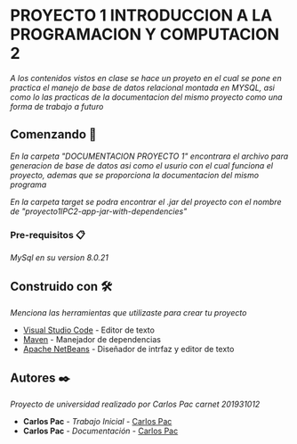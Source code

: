 # PROYECTO 1 INTRODUCCION A LA PROGRAMACION Y COMPUTACION 2

_A los contenidos vistos en clase se hace un proyeto en el cual se pone en practica el manejo de base de datos relacional montada en MYSQL, asi como lo las practicas de la documentacion del mismo proyecto como una forma de trabajo a futuro_

## Comenzando 🚀

_En la carpeta "DOCUMENTACION PROYECTO 1" encontrara el archivo para generacion de base de datos asi como el usurio con el cual funciona el proyecto, ademas que se proporciona la documentacion del mismo programa_

_En la carpeta target se podra encontrar el .jar del proyecto con el nombre de "proyecto1IPC2-app-jar-with-dependencies"_

### Pre-requisitos 📋

_MySql en su version 8.0.21_

## Construido con 🛠️

_Menciona las herramientas que utilizaste para crear tu proyecto_

* [Visual Studio Code](https://code.visualstudio.com/) - Editor de texto
* [Maven](https://maven.apache.org/) - Manejador de dependencias
* [Apache NetBeans](https://netbeans.org/) - Diseñador de intrfaz y editor de texto

## Autores ✒️

_Proyecto de universidad realizado por Carlos Pac carnet 201931012_

* **Carlos Pac** - *Trabajo Inicial* - [Carlos Pac](https://github.com/cresb-49)
* **Carlos Pac** - *Documentación* - [Carlos Pac](https://github.com/cresb-49)



